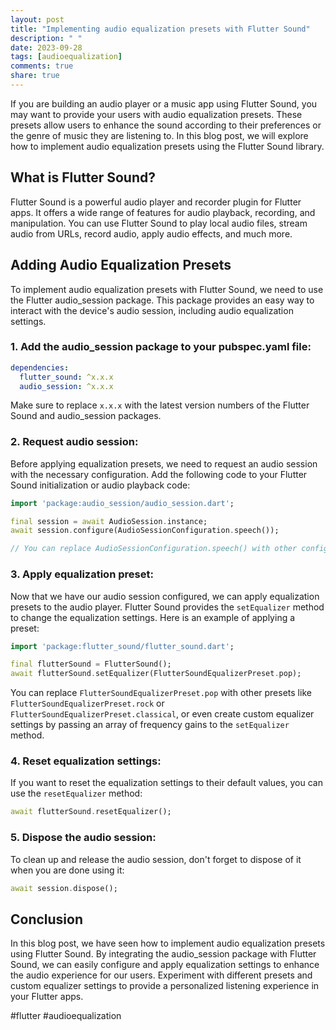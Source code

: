```yaml
---
layout: post
title: "Implementing audio equalization presets with Flutter Sound"
description: " "
date: 2023-09-28
tags: [audioequalization]
comments: true
share: true
---
```


If you are building an audio player or a music app using Flutter Sound, you may want to provide your users with audio equalization presets. These presets allow users to enhance the sound according to their preferences or the genre of music they are listening to. In this blog post, we will explore how to implement audio equalization presets using the Flutter Sound library.

## What is Flutter Sound?

Flutter Sound is a powerful audio player and recorder plugin for Flutter apps. It offers a wide range of features for audio playback, recording, and manipulation. You can use Flutter Sound to play local audio files, stream audio from URLs, record audio, apply audio effects, and much more.

## Adding Audio Equalization Presets

To implement audio equalization presets with Flutter Sound, we need to use the Flutter audio_session package. This package provides an easy way to interact with the device's audio session, including audio equalization settings.

### 1. Add the audio_session package to your pubspec.yaml file:

```yaml
dependencies:
  flutter_sound: ^x.x.x
  audio_session: ^x.x.x
```

Make sure to replace `x.x.x` with the latest version numbers of the Flutter Sound and audio_session packages.

### 2. Request audio session:

Before applying equalization presets, we need to request an audio session with the necessary configuration. Add the following code to your Flutter Sound initialization or audio playback code:

```dart
import 'package:audio_session/audio_session.dart';

final session = await AudioSession.instance;
await session.configure(AudioSessionConfiguration.speech());

// You can replace AudioSessionConfiguration.speech() with other configurations as per your requirements.
```

### 3. Apply equalization preset:

Now that we have our audio session configured, we can apply equalization presets to the audio player. Flutter Sound provides the `setEqualizer` method to change the equalization settings. Here is an example of applying a preset:

```dart
import 'package:flutter_sound/flutter_sound.dart';

final flutterSound = FlutterSound();
await flutterSound.setEqualizer(FlutterSoundEqualizerPreset.pop);
```

You can replace `FlutterSoundEqualizerPreset.pop` with other presets like `FlutterSoundEqualizerPreset.rock` or `FlutterSoundEqualizerPreset.classical`, or even create custom equalizer settings by passing an array of frequency gains to the `setEqualizer` method.

### 4. Reset equalization settings:

If you want to reset the equalization settings to their default values, you can use the `resetEqualizer` method:

```dart
await flutterSound.resetEqualizer();
```

### 5. Dispose the audio session:

To clean up and release the audio session, don't forget to dispose of it when you are done using it:

```dart
await session.dispose();
```

## Conclusion

In this blog post, we have seen how to implement audio equalization presets using Flutter Sound. By integrating the audio_session package with Flutter Sound, we can easily configure and apply equalization settings to enhance the audio experience for our users. Experiment with different presets and custom equalizer settings to provide a personalized listening experience in your Flutter apps.

#flutter #audioequalization